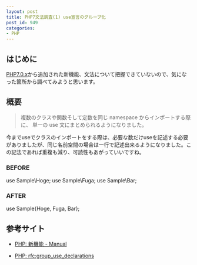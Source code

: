 ```yaml
---
layout: post
title: PHP7文法調査(1) use宣言のグループ化
post_id: 949
categories: 
- PHP
---
```


## はじめに



[PHP7.0.x](http://php.net/manual/ja/migration70.new-features.php)から追加された新機能、文法について把握できていないので、気になった箇所から調べてみようと思います。


## 概要



>複数のクラスや関数そして定数を同じ namespace からインポートする際に、 単一の use 文にまとめられるようになりました。


今までuseでクラスのインポートをする際は、必要な数だけuseを記述する必要がありましたが、同じ名前空間の場合は一行で記述出来るようになりました。この記法であれば重複も減り、可読性もあがっていいですね。


### BEFORE



use Sample\Hoge;
use Sample\Fuga;
use Sample\Bar;


### AFTER



use Sample\{Hoge, Fuga, Bar};


## 参考サイト



*  [PHP: 新機能 - Manual](http://php.net/manual/ja/migration70.new-features.php)


*  [PHP: rfc:group_use_declarations](https://wiki.php.net/rfc/group_use_declarations)